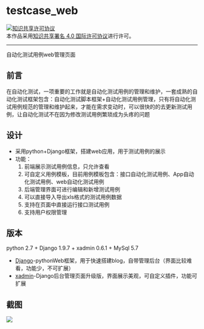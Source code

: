 # testcase_web 
<a rel="license" href="http://creativecommons.org/licenses/by/4.0/"><img alt="知识共享许可协议" style="border-width:0" src="https://i.creativecommons.org/l/by/4.0/88x31.png" /></a><br />本作品采用<a rel="license" href="http://creativecommons.org/licenses/by/4.0/">知识共享署名 4.0 国际许可协议</a>进行许可。
***
自动化测试用例web管理页面
## 前言
在自动化测试，一项重要的工作就是自动化测试用例的管理和维护，一套成熟的自动化测试框架包含：自动化测试脚本框架+自动化测试用例管理，只有将自动化测试用例规范的管理和维护起来，才能在需求变动时，可以很快的的去更新测试用例，让自动化测试不在因为修改测试用例繁琐成为头疼的问题
## 设计
- 采用python+Django框架，搭建web应用，用于测试用例的展示
- 功能：
  1. 前端展示测试用例信息，只允许查看
  2. 可自定义用例模板，目前用例模板包含：接口自动化测试用例、App自动化测试用例、web自动化测试用例
  3. 后端管理界面可进行编辑和新增测试用例
  4. 可以直接导入导出xls格式的测试用例数据
  5. 支持在页面中直接运行接口测试用例
  6. 支持用户权限管理
## 版本
python 2.7 + Django 1.9.7 + xadmin 0.6.1 + MySql 5.7

* [Django]-pythonWeb框架，用于快速搭建blog，自带管理后台（界面比较难看，功能少，不可扩展）
* [xadmin]-Django后台管理页面升级版，界面展示美观，可自定义插件，功能可扩展

## 截图
![](https://cl.ly/k3wX/WX20170418-182035.png)


[Django]:<https://github.com/django/django.git>
[xadmin]:<https://github.com/sshwsfc/xadmin>

